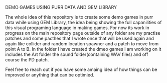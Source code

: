 DEMO GAMES USING PURR DATA AND GEM LIBRARY

The whole idea of this repository is to create some demo games in purr data while using GEM Library, the idea being showing the full capanilities of this visual programing language in making games.
For now its work in progress on the main repository page outside of any folder are my practise patches and some pacthes that I wrote once that will be used again and again like collider and random location spawner and a patch to move from point A to B.
In the folder I have created the dmeo games I am working on it includes the Art folder the sound folder(containing WAV files) and off course the PD patch.

Feel free to reach out if you have some amaing idea of how things can be improved or anything that can be optimied.
